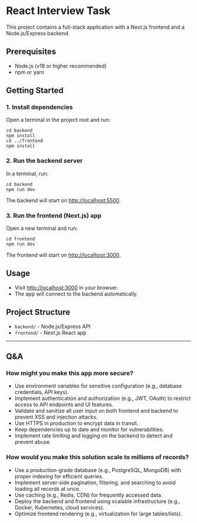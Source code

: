 # React Interview Task

This project contains a full-stack application with a Next.js frontend and a Node.js/Express backend.

## Prerequisites

- Node.js (v18 or higher recommended)
- npm or yarn

## Getting Started

### 1. Install dependencies

Open a terminal in the project root and run:

```
cd backend
npm install
cd ../frontend
npm install
```

### 2. Run the backend server

In a terminal, run:

```
cd backend
npm run dev
```

The backend will start on [http://localhost:5500](http://localhost:5500).

### 3. Run the frontend (Next.js) app

Open a new terminal and run:

```
cd frontend
npm run dev
```

The frontend will start on [http://localhost:3000](http://localhost:3000).

## Usage

- Visit [http://localhost:3000](http://localhost:3000) in your browser.
- The app will connect to the backend automatically.

## Project Structure

- `backend/` - Node.js/Express API
- `frontend/` - Next.js React app

---

## Q&A

### How might you make this app more secure?

- Use environment variables for sensitive configuration (e.g., database credentials, API keys).
- Implement authentication and authorization (e.g., JWT, OAuth) to restrict access to API endpoints and UI features.
- Validate and sanitize all user input on both frontend and backend to prevent XSS and injection attacks.
- Use HTTPS in production to encrypt data in transit.
- Keep dependencies up to date and monitor for vulnerabilities.
- Implement rate limiting and logging on the backend to detect and prevent abuse.

### How would you make this solution scale to millions of records?

- Use a production-grade database (e.g., PostgreSQL, MongoDB) with proper indexing for efficient queries.
- Implement server-side pagination, filtering, and searching to avoid loading all records at once.
- Use caching (e.g., Redis, CDN) for frequently accessed data.
- Deploy the backend and frontend using scalable infrastructure (e.g., Docker, Kubernetes, cloud services).
- Optimize frontend rendering (e.g., virtualization for large tables/lists).
